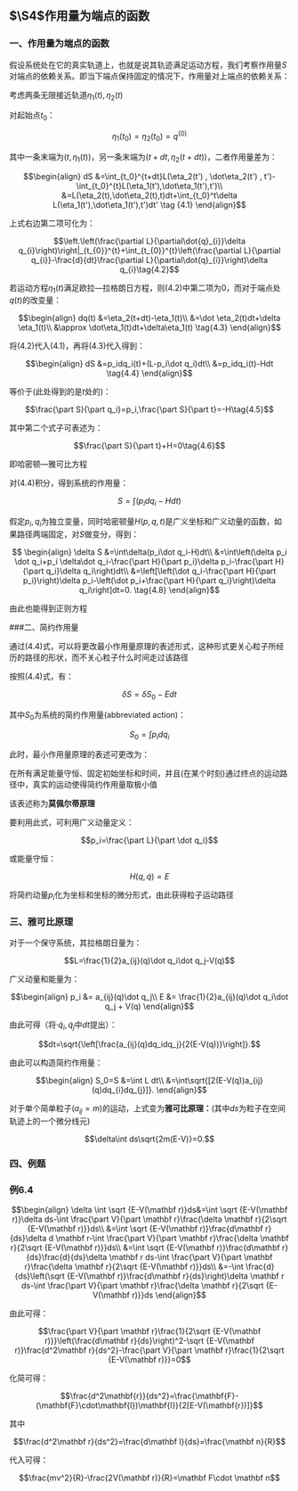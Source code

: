 ## $\S4$作用量为端点的函数

### 一、作用量为端点的函数

假设系统处在它的真实轨道上，也就是说其轨迹满足运动方程，我们考察作用量$S$对端点的依赖关系。即当下端点保持固定的情况下，作用量对上端点的依赖关系：

考虑两条无限接近轨道$\eta_1(t),\eta_2(t)$

对起始点$t_0$：

```math
\eta_1(t_0)=\eta_2(t_0)=q^{(0)}
```

其中一条末端为$(t,\eta_1(t))$，另一条末端为$(t+ dt , \eta_2(t+dt))$，二者作用量差为：

```math
\begin{align}
dS
&=\int_{t_0}^{t+dt}L(\eta_2(t') , \dot\eta_2(t') , t')-\int_{t_0}^{t}L(\eta_1(t'),\dot\eta_1(t'),t')\\
&=L(\eta_2(t),\dot\eta_2(t),t)dt+\int_{t_0}^t\delta L(\eta_1(t'),\dot\eta_1(t'),t')dt'
\tag {4.1}
\end{align}
```

上式右边第二项可化为：

```math
\left.\left(\frac{\partial L}{\partial\dot{q}_{i}}\delta q_{i}\right)\right|_{t_{0}}^{t}+\int_{t_{0}}^{t}\left(\frac{\partial L}{\partial q_{i}}-\frac{d}{dt}\frac{\partial L}{\partial\dot{q}_{i}}\right)\delta q_{i}\tag{4.2}
```

若运动方程$\eta_1(t)$满足欧拉—拉格朗日方程，则$(4.2)$中第二项为0，而对于端点处$q(t)$的改变量：

```math
\begin{align}
dq(t)
&=\eta_2(t+dt)-\eta_1(t)\\
&=\dot \eta_2(t)dt+\delta \eta_1(t)\\
&\approx \dot\eta_1(t)dt+\delta\eta_1(t)
\tag{4.3}
\end{align}
```

将$(4.2)$代入$(4.1)$，再将$(4.3)$代入得到：

```math
\begin{align}
dS
&=p_idq_i(t)+(L-p_i\dot q_i)dt\\
&=p_idq_i(t)-Hdt
\tag{4.4}
\end{align}
```

等价于(此处得到的是$t$处的)：

```math
\frac{\part S}{\part q_i}=p_i,\frac{\part S}{\part t}=-H\tag{4.5}
```

其中第二个式子可表述为：

```math
\frac{\part S}{\part t}+H=0\tag{4.6}
```

即哈密顿—雅可比方程

对$(4.4)$积分，得到系统的作用量：

```math
S=\int(p_idq_i-Hdt)\tag{4.7}
```

假定$p_i,q_i$为独立变量，同时哈密顿量$H(p,q,t)$是广义坐标和广义动量的函数，如果路径两端固定，对$S$做变分，得到：

```math
 \begin{align}
\delta S
&=\int\delta(p_i\dot q_i-H)dt\\
&=\int\left(\delta p_i \dot q_i+p_i \delta\dot q_i-\frac{\part H}{\part p_i}\delta p_i-\frac{\part H}{\part q_i}\delta q_i\right)dt\\
&=\left[\left(\dot q_i-\frac{\part H}{\part p_i}\right)\delta p_i-\left(\dot p_i+\frac{\part H}{\part q_i}\right)\delta q_i\right]dt=0.
\tag{4.8}
\end{align}
```

由此也能得到正则方程

###二、简约作用量

通过$(4.4)$式，可以将更改最小作用量原理的表述形式，这种形式更关心粒子所经历的路径的形状，而不关心粒子什么时间走过该路径

按照$(4.4)$式，有：

```math
\delta S=\delta S_0-Edt
\tag{4.9}
```

其中$S_0$为系统的简约作用量(abbreviated action)：
```math
S_0=\int p_idq_i
```

此时，最小作用量原理的表述可更改为：

在所有满足能量守恒、固定初始坐标和时间，并且(在某个时刻)通过终点的运动路径中，真实的运动使得简约作用量取极小值

该表述称为**莫佩尔蒂原理**

要利用此式，可利用广义动量定义：

```math
p_i=\frac{\part L}{\part \dot q_i}
```

或能量守恒：

```math
H(q,\dot q)=E
```

将简约动量$p_i$化为坐标和坐标的微分形式，由此获得粒子运动路径

### 三、雅可比原理

对于一个保守系统，其拉格朗日量为：
```math
L=\frac{1}{2}a_{ij}(q)\dot q_i\dot q_j-V(q)
```

广义动量和能量为：

```math
\begin{align}
p_i &= a_{ij}(q)\dot q_j\\
E &= \frac{1}{2}a_{ij}(q)\dot q_i\dot q_j + V(q)
\end{align}
```

由此可得（将·$\dot q_i,\dot q_j$中$dt$提出）：

```math
dt=\sqrt{\left[\frac{a_{ij}(q)dq_idq_j}{2(E-V(q))}\right]}.
```

由此可以构造简约作用量：

```math
\begin{align}
S_0=S
&=\int L dt\\
&=\int\sqrt{[2(E-V(q))a_{ij}(q)dq_{i}dq_{j}]}.
\end{align}
```

对于单个简单粒子$(a_{ij}=m)$的运动，上式变为**雅可比原理：**(其中$ds$为粒子在空间轨迹上的一个微分线元)

```math
\delta\int ds\sqrt{2m(E-V)}=0.
```



### 四、例题

### 例6.4

```math
\begin{align}
\delta \int \sqrt {E-V(\mathbf r)}ds&=\int \sqrt {E-V(\mathbf r)}\delta ds-\int \frac{\part V}{\part \mathbf r}\frac{\delta \mathbf r}{2\sqrt {E-V(\mathbf r)}}ds\\
&=\int \sqrt {E-V(\mathbf r)}\frac{d\mathbf r}{ds}\delta d \mathbf r-\int \frac{\part V}{\part \mathbf r}\frac{\delta \mathbf r}{2\sqrt {E-V(\mathbf r)}}ds\\
&=\int \sqrt {E-V(\mathbf r)}\frac{d\mathbf r}{ds}\frac{d}{ds}\delta \mathbf r ds-\int \frac{\part V}{\part \mathbf r}\frac{\delta \mathbf r}{2\sqrt {E-V(\mathbf r)}}ds\\
&=-\int \frac{d}{ds}\left(\sqrt {E-V(\mathbf r)}\frac{d\mathbf r}{ds}\right)\delta \mathbf r ds-\int \frac{\part V}{\part \mathbf r}\frac{\delta \mathbf r}{2\sqrt {E-V(\mathbf r)}}ds
\end{align}
```

由此可得：

```math
\frac{\part V}{\part \mathbf r}\frac{1}{2\sqrt {E-V(\mathbf r)}}\left(\frac{d\mathbf r}{ds}\right)^2-\sqrt {E-V(\mathbf r)}\frac{d^2\mathbf r}{ds^2}-\frac{\part V}{\part \mathbf r}\frac{1}{2\sqrt {E-V(\mathbf r)}}=0
```

化简可得：

```math
\frac{d^2\mathbf{r}}{ds^2}=\frac{\mathbf{F}-(\mathbf{F}\cdot\mathbf{l})\mathbf{l}}{2[E-V(\mathbf{r})]}
```

其中

```math
\frac{d^2\mathbf r}{ds^2}=\frac{d\mathbf l}{ds}=\frac{\mathbf n}{R}
```

代入可得：

```math
\frac{mv^2}{R}-\frac{2V(\mathbf r)}{R}=\mathbf F\cdot \mathbf n
```